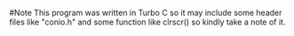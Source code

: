 #Note
This program was written in Turbo C so it may include some header files like "conio.h" and some function like clrscr() so kindly take a note of it.
